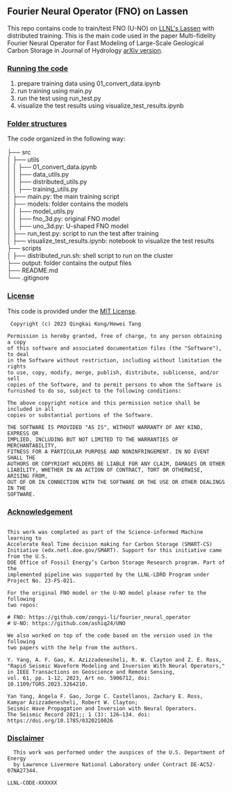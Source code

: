 ## Fourier Neural Operator (FNO) on Lassen

This repo contains code to train/test FNO (U-NO) on [LLNL's Lassen](https://hpc.llnl.gov/hardware/compute-platforms/lassen) with distributed training. This is the main code used in the paper Multi-fidelity Fourier Neural Operator for Fast Modeling of Large-Scale Geological Carbon Storage in Journal of Hydrology [arXiv version](https://arxiv.org/abs/2308.09113).

### [Running the code](#running)

1. prepare training data using 01_convert_data.ipynb  
2. run training using main.py  
3. run the test using run_test.py  
4. visualize the test results using visualize_test_results.ipynb  


### [Folder structures](#structures)

The code organized in the following way:

├── src    
│   ├── utils    
│   │   ├── 01_convert_data.ipynb    
│   │   ├── data_utils.py    
│   │   ├── distributed_utils.py    
│   │   ├── training_utils.py    
│   ├── main.py: the main training script     
│   ├── models: folder contains the models     
│   │   ├── model_utils.py    
│   │   ├── fno_3d.py: original FNO model   
│   │   ├── uno_3d.py: U-shaped FNO model   
│   ├── run_test.py: script to run the test after training   
│   ├── visualize_test_results.ipynb: notebook to visualize the test results    
├── scripts    
│   ├── distributed_run.sh: shell script to run on the cluster    
├── output: folder contains the output files     
├── README.md    
└── .gitignore  

### [License](#license)

This code is provided under the [MIT License](LICENSE.txt).

```text
 Copyright (c) 2023 Qingkai Kong/Hewei Tang

Permission is hereby granted, free of charge, to any person obtaining a copy
of this software and associated documentation files (the "Software"), to deal
in the Software without restriction, including without limitation the rights
to use, copy, modify, merge, publish, distribute, sublicense, and/or sell
copies of the Software, and to permit persons to whom the Software is
furnished to do so, subject to the following conditions:

The above copyright notice and this permission notice shall be included in all
copies or substantial portions of the Software.

THE SOFTWARE IS PROVIDED "AS IS", WITHOUT WARRANTY OF ANY KIND, EXPRESS OR
IMPLIED, INCLUDING BUT NOT LIMITED TO THE WARRANTIES OF MERCHANTABILITY,
FITNESS FOR A PARTICULAR PURPOSE AND NONINFRINGEMENT. IN NO EVENT SHALL THE
AUTHORS OR COPYRIGHT HOLDERS BE LIABLE FOR ANY CLAIM, DAMAGES OR OTHER
LIABILITY, WHETHER IN AN ACTION OF CONTRACT, TORT OR OTHERWISE, ARISING FROM,
OUT OF OR IN CONNECTION WITH THE SOFTWARE OR THE USE OR OTHER DEALINGS IN THE
SOFTWARE.
```

### [Acknowledgement](#acknowledgement)
```text

This work was completed as part of the Science-informed Machine learning to
Accelerate Real Time decision making for Carbon Storage (SMART-CS) Initiative (edx.netl.doe.gov/SMART). Support for this initiative came from the U.S.
DOE Office of Fossil Energy’s Carbon Storage Research program. Part of the
implemented pipeline was supported by the LLNL-LDRD Program under
Project No. 23-FS-021.

For the original FNO model or the U-NO model please refer to the following
two repos:

# FNO: https://github.com/zongyi-li/fourier_neural_operator
# U-NO: https://github.com/ashiq24/UNO

We also worked on top of the code based on the version used in the following
two papers with the help from the authors.

Y. Yang, A. F. Gao, K. Azizzadenesheli, R. W. Clayton and Z. E. Ross,
"Rapid Seismic Waveform Modeling and Inversion With Neural Operators,"
in IEEE Transactions on Geoscience and Remote Sensing,
vol. 61, pp. 1-12, 2023, Art no. 5906712, doi: 10.1109/TGRS.2023.3264210.

Yan Yang, Angela F. Gao, Jorge C. Castellanos, Zachary E. Ross,
Kamyar Azizzadenesheli, Robert W. Clayton;
Seismic Wave Propagation and Inversion with Neural Operators.
The Seismic Record 2021;; 1 (3): 126–134. doi: https://doi.org/10.1785/0320210026

```

### [Disclaimer](#disclaimer)
```text
  This work was performed under the auspices of the U.S. Department of Energy
  by Lawrence Livermore National Laboratory under Contract DE-AC52-07NA27344.
```

``LLNL-CODE-XXXXXX``
